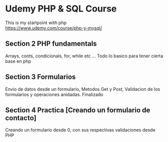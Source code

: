 # Udemy PHP & SQL Course
This is my startpoint with php  
https://www.udemy.com/course/php-y-mysql/ 

## Section 2 PHP fundamentals 
Arrays, conts, condicionals, for, while etc ... 
Todo lo basico para tener cierta base en php

## Section 3 Formularios
Envio de datos desde un formulario, Metodos Get y Post, Validacion de los formularios y operaciones anidadas.
Finalizado

## Section 4 Practica [Creando un formulario de contacto]
Creando un formulario desde 0, con sus respectivas validaciones desde PHP